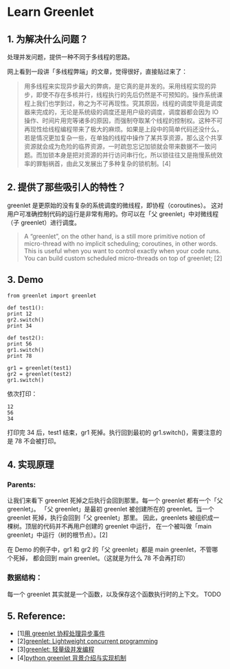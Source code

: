 # Learn Greenlet

## 1. 为解决什么问题？

处理并发问题，提供一种不同于多线程的思路。

网上看到一段讲「多线程弊端」的文章，觉得很好，直接贴过来了：

> 用多线程来实现异步最大的弊病，是它真的是并发的。采用线程实现的异步，即使不存在多核并行，线程执行的先后仍然是不可预知的。操作系统课程上我们也学到过，称之为不可再现性。究其原因，线程的调度毕竟是调度器来完成的，无论是系统级的调度还是用户级的调度，调度器都会因为 IO 操作、时间片用完等诸多的原因，而强制夺取某个线程的控制权。这种不可再现性给线程编程带来了极大的麻烦。如果是上段中的简单代码还没什么，若是情况更加复杂一些，在单独的线程中操作了某共享资源，那么这个共享资源就会成为危险的临界资源，一时疏忽忘记加锁就会带来数据不一致问题。而加锁本身是把对资源的并行访问串行化，所以锁往往又是拖慢系统效率的罪魁祸首，由此又发展出了多种复杂的锁机制。[4]

## 2. 提供了那些吸引人的特性？

greenlet 是更原始的没有复杂的系统调度的微线程，即协程（coroutines）。
这对用户可准确控制代码的运行是非常有用的。你可以在「父 greenlet」中对微线程（子 greenlet）进行调度。

> A “greenlet”, on the other hand, is a still more primitive notion of micro-thread with no implicit scheduling; coroutines, in other words. This is useful when you want to control exactly when your code runs. You can build custom scheduled micro-threads on top of greenlet; [2]

## 3. Demo

```
from greenlet import greenlet

def test1():
print 12
gr2.switch()
print 34

def test2():
print 56
gr1.switch()
print 78

gr1 = greenlet(test1)
gr2 = greenlet(test2)
gr1.switch()
```

依次打印：
```
12
56
34
```

打印完 34 后，test1 结束，gr1 死掉。执行回到最初的 gr1.switch()，需要注意的是 78 不会被打印。

## 4. 实现原理

### Parents:
让我们来看下 greenlet 死掉之后执行会回到那里。每一个 greenlet 都有一个「父 greenlet」。
「父 greenlet」是最初 greenlet 被创建所在的 greenlet。当一个 greenlet 死掉，执行会回到「父 greenlet」那里。
因此，greenlets 被组织成一棵树。顶层的代码并不再用户创建的 greenlet 中运行，
在一个被叫做「main greenlet」中运行（树的根节点）。[2]

在 Demo 的例子中，gr1 和 gr2 的「父 greenlet」都是 main greenlet，不管哪个死掉，
都会回到 main greenlet。（这就是为什么 78 不会再打印）

### 数据结构：

每一个 greenlet 其实就是一个函数，以及保存这个函数执行时的上下文。
TODO

## 5. Reference:

* [1][用 greenlet 协程处理异步事件](https://blog.tonyseek.com/post/event-manage-with-greenlet/)
* [2][greenlet: Lightweight concurrent programming](https://greenlet.readthedocs.org/en/latest/)
* [3][greenlet: 轻量级并发编程](http://gashero.yeax.com/?p=112)
* [4][python greenlet 背景介绍与实现机制](http://blog.jobbole.com/77240/)
